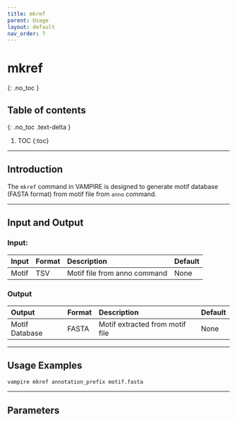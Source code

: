 ```yaml
---
title: mkref
parent: Usage
layout: default
nav_order: 7
---
```


# **mkref**
{: .no_toc }

## Table of contents
{: .no_toc .text-delta }

1. TOC
{:toc}

---

## **Introduction**

The `mkref` command in VAMPIRE is designed to generate motif database (FASTA format) from motif file from `anno` command.

---

## **Input and Output**

### **Input:**

| Input         | Format              | Description                                              | Default |
|:------------- |:------------------- |:---------------------------------------------------------|:--------|
| Motif         | TSV                 | Motif file from anno command                             | None    |

### **Output**

| Output            | Format | Description                                    | Default |
|:------------------|:------ |:---------------------------------------------- |:--------|
| Motif Database    | FASTA  | Motif extracted from motif file                | None    |


---

## **Usage Examples**

```bash
vampire mkref annotation_prefix motif.fasta
```

---

## **Parameters**




